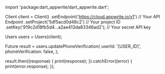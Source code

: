 import 'package:dart_appwrite/dart_appwrite.dart';

Client client = Client()
  .setEndpoint('https://cloud.appwrite.io/v1') // Your API Endpoint
  .setProject('5df5acd0d48c2') // Your project ID
  .setKey('919c2d18fb5d4...a2ae413da83346ad2'); // Your secret API key

Users users = Users(client);

Future result = users.updatePhoneVerification(
  userId: '[USER_ID]',
  phoneVerification: false,
);

result.then((response) {
  print(response);
}).catchError((error) {
  print(error.response);
});
